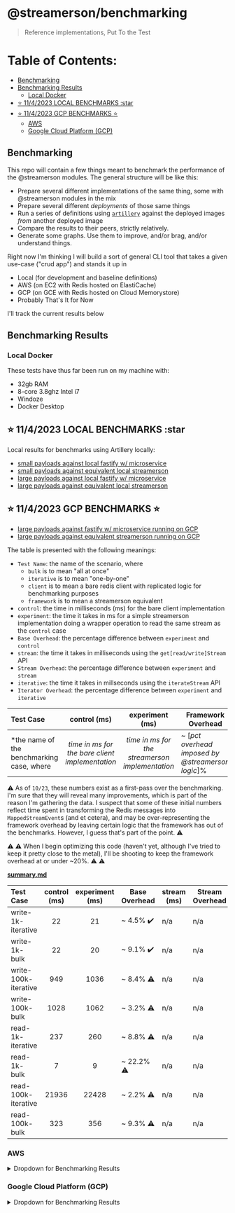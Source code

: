 # @streamerson/benchmarking

> Reference implementations, Put To the Test

# Table of Contents:

<!-- START doctoc generated TOC please keep comment here to allow auto update -->
<!-- DON'T EDIT THIS SECTION, INSTEAD RE-RUN doctoc TO UPDATE -->

- [Benchmarking](#benchmarking)
- [Benchmarking Results](#benchmarking-results)
  - [Local Docker](#local-docker)
- [:star: 11/4/2023 LOCAL BENCHMARKS :star](#star-1142023-local-benchmarks-star)
- [:star: 11/4/2023 GCP BENCHMARKS :star:](#star-1142023-gcp-benchmarks-star)
  - [AWS](#aws)
  - [Google Cloud Platform (GCP)](#google-cloud-platform-gcp)

<!-- END doctoc generated TOC please keep comment here to allow auto update -->

## Benchmarking

This repo will contain a few things meant to benchmark the performance of the @streamerson modules. The general
structure will be like this:

- Prepare several different implementations of the same thing, some with @streamerson modules in the mix
- Prepare several different _deployments_ of those same things
- Run a series of definitions using [`artillery`](https://artillery.io/) against the deployed images _from_ another deployed
  image
- Compare the results to their peers, strictly relatively.
- Generate some graphs. Use them to improve, and/or brag, and/or understand things.

Right now I'm thinking I will build a sort of general CLI tool that takes a given use-case ("crud app") and stands it up
in

- Local (for development and baseline definitions)
- AWS (on EC2 with Redis hosted on ElastiCache)
- GCP (on GCE with Redis hosted on Cloud Memorystore)
- Probably That's It for Now

I'll track the current results below

## Benchmarking Results

### Local Docker

These tests have thus far been run on my machine with:
- 32gb RAM
- 8-core 3.8ghz Intel i7
- Windoze
- Docker Desktop

## :star: 11/4/2023 LOCAL BENCHMARKS :star

Local results for benchmarks using Artillery locally:
- [small payloads against local fastify w/ microservice](https://oliver-io.github.io/streamerson/reports/fastify-small-report.html)
- [small payloads against equivalent local streamerson](https://oliver-io.github.io/streamerson/reports/streamerson-small-report.html)
- [large payloads against local fastify w/ microservice](https://oliver-io.github.io/streamerson/reports/fastify-large-report.html)
- [large payloads against equivalent local streamerson](https://oliver-io.github.io/streamerson/reports/streamerson-large-report.html)

## :star: 11/4/2023 GCP BENCHMARKS :star:
- [large payloads against fastify w/ microservice running on GCP](https://oliver-io.github.io/streamerson/reports/large-fastify-report.html)
- [large payloads against equivalent streamerson running on GCP](https://oliver-io.github.io/streamerson/reports/large-streamerson-report.html)


The table is presented with the following meanings:

 - `Test Name`: the name of the scenario, where
   - `bulk` is to mean "all at once"
   - `iterative` is to mean "one-by-one"
   - `client` is to mean a bare redis client with replicated logic for benchmarking purposes
   - `framework` is to mean a streamerson equivalent
 - `control`: the time in milliseconds (ms) for the bare client implementation
 - `experiment`: the time it takes in ms for a simple streamerson implementation doing a wrapper operation to read the same stream as the `control` case
 - `Base Overhead`: the percentage difference between `experiment` and `control`
 - `stream`: the time it takes in milliseconds using the `get[read/write]Stream` API
 - `Stream Overhead`: the percentage difference between `experiment` and `stream`
 - `iterative`: the time it takes in millseconds using the `iterateStream` API
 - `Iterator Overhead`: the percentage difference between `experiment` and `iterative`


| Test Case                                                                                                                                                                                                                                                                    |                **control** (ms)                 |               **experiment** (ms)               | Framework<br/>Overhead                            |
|:-----------------------------------------------------------------------------------------------------------------------------------------------------------------------------------------------------------------------------------------------------------------------------|:-----------------------------------------------:|:-----------------------------------------------:|---------------------------------------------------|
| *the name of the benchmarking case, where <br/> | *time in ms for the bare client implementation* | *time in ms for the streamerson implementation* | ~ [*pct overhead imposed by @streamerson logic*]% |

:warning: As of `10/23`, these numbers exist as a first-pass over the benchmarking.  I'm sure that they will reveal many improvements, which is part of the reason I'm gathering the data.  I suspect that some of these initial numbers reflect time spent in transforming the Redis messages into `MappedStreamEvent`s (and et cetera), and may be over-representing the framework overhead by leaving certain logic that the framework has out of the benchmarks.  However, I guess that's part of the point. :warning:

:warning: :warning: When I begin optimizing this code (haven't yet, although I've tried to keep it pretty close to the metal), I'll be shooting to keep the framework overhead at or under ~20%.  :warning: :warning:

[//]: # (<details>)

[//]: # (<summary>)

[//]: # (  Dropdown for Benchmarking Results)

[//]: # (</summary>)

<!-- BEGIN-CODE: ./_reports/core_modules/summary.md -->
[**summary.md**](./_reports/core_modules/summary.md)

| Test Case            | **control** (ms) | **experiment** (ms) | Base<br/>Overhead         | **stream** (ms) | Stream<br/>Overhead | **iterator** (ms) | Iterator<br/>Overhead |
| :------------------- | :--------------: | :-----------------: | ------------------------- | --------------- | ------------------- | ----------------- | --------------------- |
| write-1k-iterative   |        22        |         21          | ~ 4.5% :heavy_check_mark: | n/a             | n/a                 | n/a               | n/a                   |
| write-1k-bulk        |        22        |         20          | ~ 9.1% :heavy_check_mark: | n/a             | n/a                 | n/a               | n/a                   |
| write-100k-iterative |       949        |        1036         | ~ 8.4% :warning:          | n/a             | n/a                 | n/a               | n/a                   |
| write-100k-bulk      |       1028       |        1062         | ~ 3.2% :warning:          | n/a             | n/a                 | n/a               | n/a                   |
| read-1k-iterative    |       237        |         260         | ~ 8.8% :warning:          | n/a             | n/a                 | n/a               | n/a                   |
| read-1k-bulk         |        7         |          9          | ~ 22.2% :warning:         | n/a             | n/a                 | n/a               | n/a                   |
| read-100k-iterative  |      21936       |        22428        | ~ 2.2% :warning:          | n/a             | n/a                 | n/a               | n/a                   |
| read-100k-bulk       |       323        |         356         | ~ 9.3% :warning:          | n/a             | n/a                 | n/a               | n/a                   |

<!-- END-CODE: ./_reports/summary.md -->

[//]: # (</details>)

### AWS

<details>
<summary>
  Dropdown for Benchmarking Results
</summary>

```
N/A
```

</details>


### Google Cloud Platform (GCP)


<details>
<summary>
  Dropdown for Benchmarking Results
</summary>

```pre
N/A
```

</details>

